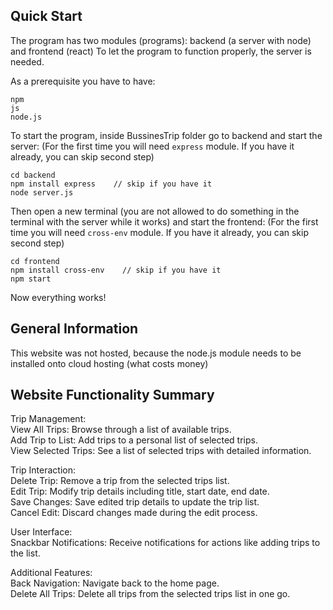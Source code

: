 ## Quick Start


The program has two modules (programs): backend (a server with node) and frontend (react)
To let the program to function properly, the server is needed.

As a prerequisite you have to have:

```
npm
js
node.js
```

To start the program, inside BussinesTrip folder go to backend and start the server:
(For the first time you will need ```express``` module. If you have it already, you can skip second step)

```
cd backend
npm install express    // skip if you have it
node server.js
```

Then open a new terminal (you are not allowed to do something in the terminal with the server while it works) and start the frontend:
(For the first time you will need ```cross-env``` module. If you have it already, you can skip second step)

```
cd frontend
npm install cross-env    // skip if you have it
npm start
```

Now everything works!


## General Information 

This website was not hosted, because the node.js module needs to be installed onto cloud hosting (what costs money)

## Website Functionality Summary

Trip Management: <br/>
View All Trips: Browse through a list of available trips. <br/>
Add Trip to List: Add trips to a personal list of selected trips. <br/>
View Selected Trips: See a list of selected trips with detailed information. <br/>

Trip Interaction: <br/>
Delete Trip: Remove a trip from the selected trips list. <br/>
Edit Trip: Modify trip details including title, start date, end date. <br/>
Save Changes: Save edited trip details to update the trip list. <br/>
Cancel Edit: Discard changes made during the edit process. <br/>

User Interface:<br/>
Snackbar Notifications: Receive notifications for actions like adding trips to the list. <br/>

Additional Features: <br/>
Back Navigation: Navigate back to the home page. <br/>
Delete All Trips: Delete all trips from the selected trips list in one go. <br/>
